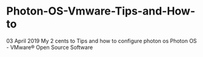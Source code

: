 
# Photon-OS-Vmware-Tips-and-How-to
03 April 2019 My 2 cents to Tips and how to configure photon os Photon OS - VMware® Open Source Software
